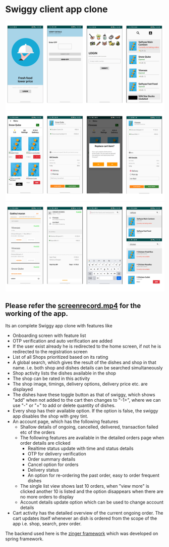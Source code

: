 # Swiggy client app clone

![](https://github.com/Gokhulnath/swiggy_client_app_clone/blob/master/pictures/14.png)
![](https://github.com/Gokhulnath/swiggy_client_app_clone/blob/master/pictures/15.png)
![](https://github.com/Gokhulnath/swiggy_client_app_clone/blob/master/pictures/16.png)

## Please refer the [screenrecord.mp4](https://github.com/Gokhulnath/swiggy_client_app_clone/blob/master/Screen%20record.mp4) for the working of the app.

Its an complete Swiggy app clone with features like
* Onboarding screen with feature list
* OTP verification and auto verification are added
* If the user exist already he is redirected to the home screen, if not he is redirected to the registration screen
* List of all Shops prioritized based on its rating
* A global search, which gives the result of the dishes and shop in that name. i.e. both shop and dishes details can be searched simultaneously
* Shop activity lists the dishes available in the shop
* The shop can be rated in this activity
* The shop image, timings, delivery options, delivery price etc. are displayed
* The dishes have these toggle button as that of swiggy, which shows "add" when not added to the cart then changes to "-1+", where we can use "-" or "+" to add or delete quantity of dishes.
* Every shop has their available option. If the option is false, the swiggy app disables the shop with grey tint.
* An account page, which has the following features
  * Shallow details of ongoing, cancelled, delivered, transaction failed etc of the orders
  * The following features are available in the detailed orders page when order details are clicked
    * Realtime status update with time and status details
    * OTP for delivery verification
    * Order summary details
    * Cancel option for orders
    * Delivery status
    * An option for re-ordering the past order, easy to order frequent dishes
   * The single list view shows last 10 orders, when "view more" is clicked another 10 is listed and the option disappears when there are no more orders to display
   * Account details update option which can be used to change account details
* Cart activity has the detailed overview of the current ongoing order. The cart updates itself whenever an dish is ordered from the scope of the app i.e. shop, search, prev order.

The backend used here is the [zinger framework](https://zinger.pw/#/) which was developed on spring framework.
